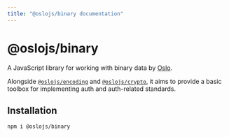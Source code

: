 ```yaml
---
title: "@oslojs/binary documentation"
---
```


# @oslojs/binary

A JavaScript library for working with binary data by [Oslo](https://oslojs.dev).

Alongside [`@oslojs/encoding`](https://encoding.oslojs.dev) and [`@oslojs/crypto`](https://crypto.oslojs.dev), it aims to provide a basic toolbox for implementing auth and auth-related standards.

## Installation

```
npm i @oslojs/binary
```
